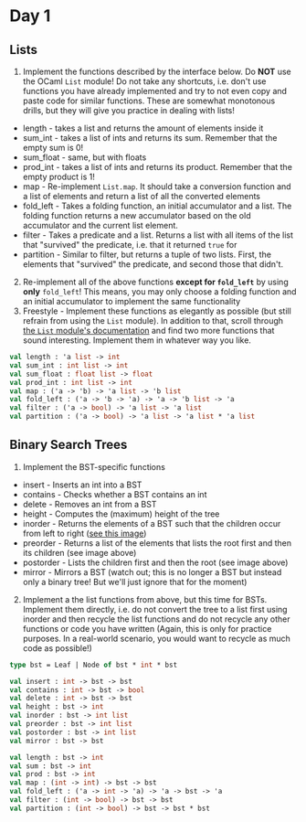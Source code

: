 # Day 1
## Lists
1. Implement the functions described by the interface below. Do **NOT** use the OCaml `List` module! Do not take any shortcuts, i.e. don't use functions you have already implemented and try to not even copy and paste code for similar functions. These are somewhat monotonous drills, but they will give you practice in dealing with lists!
  - length - takes a list and returns the amount of elements inside it
  - sum_int - takes a list of ints and returns its sum. Remember that the empty sum is 0!
  - sum_float - same, but with floats
  - prod_int - takes a list of ints and returns its product. Remember that the empty product is 1!
  - map - Re-implement `List.map`. It should take a conversion function and a list of elements and return a list of all the converted elements
  - fold_left - Takes a folding function, an initial accumulator and a list. The folding function returns a new accumulator based on the old accumulator and the current list element.
  - filter - Takes a predicate and a list. Returns a list with all items of the list that "survived" the predicate, i.e. that it returned `true` for
  - partition - Similar to filter, but returns a tuple of two lists. First, the elements that "survived" the predicate, and second those that didn't.
2. Re-implement all of the above functions **except for `fold_left`** by using **only** `fold_left`! This means, you may only choose a folding function and an initial accumulator to implement the same functionality
3. Freestyle - Implement these functions as elegantly as possible (but still refrain from using the `List` module). In addition to that, scroll through [the `List` module's documentation](https://v2.ocaml.org/api/List.html) and find two more functions that sound interesting. Implement them in whatever way you like.

```ocaml
val length : 'a list -> int
val sum_int : int list -> int
val sum_float : float list -> float
val prod_int : int list -> int
val map : ('a -> 'b) -> 'a list -> 'b list
val fold_left : ('a -> 'b -> 'a) -> 'a -> 'b list -> 'a
val filter : ('a -> bool) -> 'a list -> 'a list
val partition : ('a -> bool) -> 'a list -> 'a list * 'a list
```

## Binary Search Trees
1. Implement the BST-specific functions
  - insert - Inserts an int into a BST
  - contains - Checks whether a BST contains an int
  - delete - Removes an int from a BST
  - height - Computes the (maximum) height of the tree
  - inorder - Returns the elements of a BST such that the children occur from left to right ([see this image](https://external-content.duckduckgo.com/iu/?u=https%3A%2F%2Fwww.cdn.geeksforgeeks.org%2Fwp-content%2Fuploads%2FPreorder-from-Inorder-and-Postorder-traversals.jpg&f=1&nofb=1&ipt=05f5f6f9355d83adfbf8031f38b931c3fc3cd2d92e062e601aa6d9542c074955&ipo=images))
  - preorder - Returns a list of the elements that lists the root first and then its children (see image above)
  - postorder - Lists the children first and then the root (see image above)
  - mirror - Mirrors a BST (watch out; this is no longer a BST but instead only a binary tree! But we'll just ignore that for the moment)
2. Implement a the list functions from above, but this time for BSTs. Implement them directly, i.e. do not convert the tree to a list first using inorder and then recycle the list functions and do not recycle any other functions or code you have written (Again, this is only for practice purposes. In a real-world scenario, you would want to recycle as much code as possible!)

```ocaml
type bst = Leaf | Node of bst * int * bst

val insert : int -> bst -> bst
val contains : int -> bst -> bool
val delete : int -> bst -> bst
val height : bst -> int
val inorder : bst -> int list
val preorder : bst -> int list
val postorder : bst -> int list
val mirror : bst -> bst

val length : bst -> int
val sum : bst -> int
val prod : bst -> int
val map : (int -> int) -> bst -> bst
val fold_left : ('a -> int -> 'a) -> 'a -> bst -> 'a
val filter : (int -> bool) -> bst -> bst
val partition : (int -> bool) -> bst -> bst * bst
```
